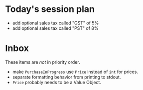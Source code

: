 # Today's session plan

- add optional sales tax called "GST" of 5%
- add optional sales tax called "PST" of 8%

# Inbox

These items are _not_ in priority order.

- make `PurchaseInProgress` use `Price` instead of `int` for prices.
- separate formatting behavior from printing to stdout.
- `Price` probably needs to be a Value Object.
